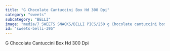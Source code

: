 ```yaml
---
title: "G Chocolate Cantuccini Box Hd 300 Dpi"
category: "sweets"
subcategory: "BELLI"
image: "media/7 SWEETS SNACKS/BELLI PICS/250 g Chocolate cantuccini box HD 300 DPI.jpg"
id: "sweets-belli-395"
---
```


G Chocolate Cantuccini Box Hd 300 Dpi
